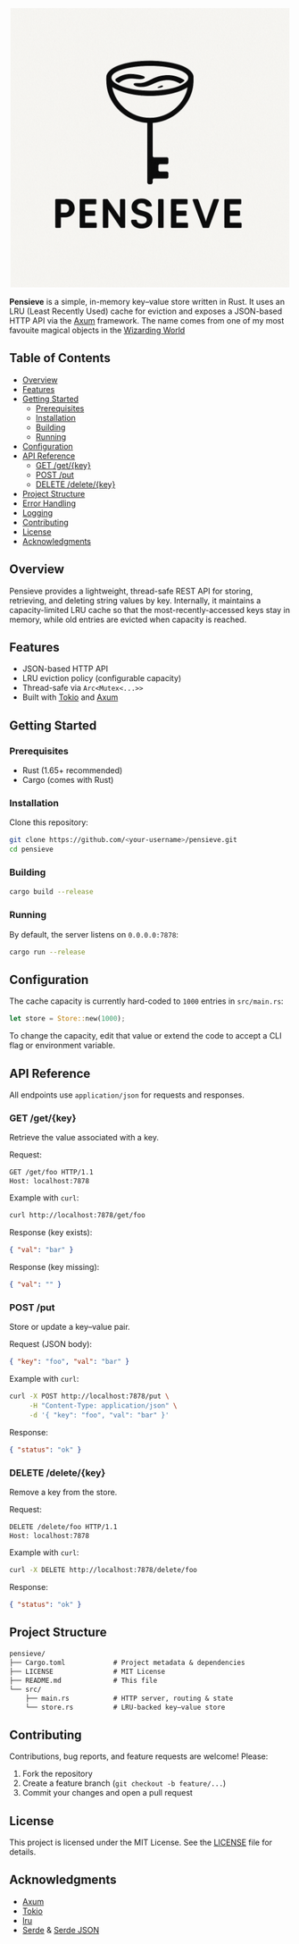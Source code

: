 <p align="center">
<img src="Pensieve.png" alt="" width="500"/>
</p>

**Pensieve** is a simple, in-memory key–value store written in Rust. It uses an LRU (Least Recently Used) cache for eviction and exposes a JSON-based HTTP API via the [Axum](https://crates.io/crates/axum) framework. The name comes from one of my most favouite magical objects in the [Wizarding World](https://www.harrypotter.com/writing-by-jk-rowling/pensieve)


 ## Table of Contents
 - [Overview](#overview)
 - [Features](#features)
 - [Getting Started](#getting-started)
   - [Prerequisites](#prerequisites)
   - [Installation](#installation)
   - [Building](#building)
   - [Running](#running)
 - [Configuration](#configuration)
 - [API Reference](#api-reference)
   - [GET /get/{key}](#get-getkey)
   - [POST /put](#post-put)
   - [DELETE /delete/{key}](#delete-deletekey)
 - [Project Structure](#project-structure)
 - [Error Handling](#error-handling)
 - [Logging](#logging)
 - [Contributing](#contributing)
 - [License](#license)
 - [Acknowledgments](#acknowledgments)

 ## Overview
Pensieve provides a lightweight, thread-safe REST API for storing, retrieving, and deleting string values by key. Internally, it maintains a capacity-limited LRU cache so that the most-recently-accessed keys stay in memory, while old entries are evicted when capacity is reached.

 ## Features
 - JSON-based HTTP API
 - LRU eviction policy (configurable capacity)
 - Thread-safe via `Arc<Mutex<...>>`
 - Built with [Tokio](https://crates.io/crates/tokio) and [Axum](https://crates.io/crates/axum)

 ## Getting Started

 ### Prerequisites
 - Rust (1.65+ recommended)
 - Cargo (comes with Rust)

 ### Installation
 Clone this repository:
 ```bash
 git clone https://github.com/<your-username>/pensieve.git
 cd pensieve
 ```

 ### Building
 ```bash
 cargo build --release
 ```

 ### Running
 By default, the server listens on `0.0.0.0:7878`:
 ```bash
 cargo run --release
 ```

 ## Configuration
 The cache capacity is currently hard-coded to `1000` entries in `src/main.rs`:
 ```rust
 let store = Store::new(1000);
 ```
 To change the capacity, edit that value or extend the code to accept a CLI flag or environment variable.

 ## API Reference

 All endpoints use `application/json` for requests and responses.

 ### GET /get/{key}
 Retrieve the value associated with a key.

 Request:
 ```http
 GET /get/foo HTTP/1.1
 Host: localhost:7878
 ```

 Example with `curl`:
 ```bash
 curl http://localhost:7878/get/foo
 ```

 Response (key exists):
 ```json
 { "val": "bar" }
 ```

 Response (key missing):
 ```json
 { "val": "" }
 ```

 ### POST /put
 Store or update a key–value pair.

 Request (JSON body):
 ```json
 { "key": "foo", "val": "bar" }
 ```

 Example with `curl`:
 ```bash
 curl -X POST http://localhost:7878/put \
      -H "Content-Type: application/json" \
      -d '{ "key": "foo", "val": "bar" }'
 ```

 Response:
 ```json
 { "status": "ok" }
 ```

 ### DELETE /delete/{key}
 Remove a key from the store.

 Request:
 ```http
 DELETE /delete/foo HTTP/1.1
 Host: localhost:7878
 ```

 Example with `curl`:
 ```bash
 curl -X DELETE http://localhost:7878/delete/foo
 ```

 Response:
 ```json
 { "status": "ok" }
 ```

 ## Project Structure
 ```text
 pensieve/
 ├── Cargo.toml            # Project metadata & dependencies
 ├── LICENSE               # MIT License
 ├── README.md             # This file
 └── src/
     ├── main.rs           # HTTP server, routing & state
     └── store.rs          # LRU-backed key–value store
 ```


 ## Contributing
 Contributions, bug reports, and feature requests are welcome! Please:
 1. Fork the repository
 2. Create a feature branch (`git checkout -b feature/...`)
 3. Commit your changes and open a pull request

 ## License
 This project is licensed under the MIT License. See the [LICENSE](LICENSE) file for details.

 ## Acknowledgments
 - [Axum](https://crates.io/crates/axum)
 - [Tokio](https://crates.io/crates/tokio)
 - [lru](https://crates.io/crates/lru)
 - [Serde](https://crates.io/crates/serde) & [Serde JSON](https://crates.io/crates/serde_json)
